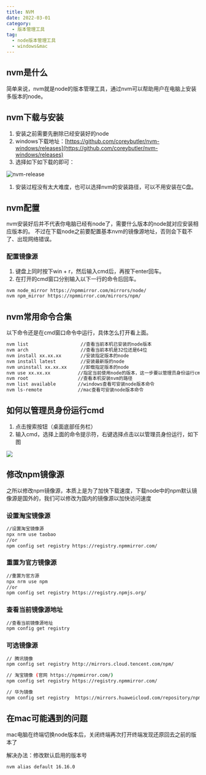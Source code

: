 ```yaml
---
title: NVM
date: 2022-03-01
category:
  - 版本管理工具
tag:
  - node版本管理工具
  - windows&mac
---
```



## nvm是什么

简单来说，nvm就是node的版本管理工具，通过nvm可以帮助用户在电脑上安装多版本的node。

## nvm下载与安装

1. 安装之前需要先删除已经安装好的node
2. windows下载地址：[https://github.com/coreybutler/nvm-windows/releases](https://github.com/coreybutler/nvm-windows/releases)
3. 选择如下如下载的即可：

![nvm-release](/assets/note/version-management-tools/nvm-release.png)

1. 安装过程没有太大难度，也可以选择nvm的安装路径，可以不用安装在C盘。

## nvm配置

nvm安装好后并不代表你电脑已经有node了，需要什么版本的node就对应安装相应版本的。
不过在下载node之前要配置基本nvm的镜像源地址，否则会下载不了、出现网络错误。

### 配置镜像源

1. 键盘上同时按下win + r，然后输入cmd后，再按下enter回车。
2. 在打开的cmd窗口分别输入以下一行的命令后回车。

```bash
nvm node_mirror https://npmmirror.com/mirrors/node/
nvm npm_mirror https://npmmirror.com/mirrors/npm/
```

## nvm常用命令合集

以下命令还是在cmd窗口命令中运行，具体怎么打开看上面。

```bash
nvm list                   //查看当前本机已安装的node版本
nvm arch                   //查看当前本机是32位还是64位
nvm install xx.xx.xx       //安装指定版本的node
nvm install latest         //安装最新版的node
nvm uninstall xx.xx.xx     //卸载指定版本的node
nvm use xx.xx.xx          //指定当前使用node的版本，这一步要以管理员身份运行cmd，否则会报错
nvm root                  //查看本机安装nvm的路径
nvm list available        //windows查看可安装node版本命令
nvm ls-remote             //mac查看可安装node版本命令
```


## 如何以管理员身份运行cmd

1. 点击搜索按钮（桌面底部任务栏）
2. 输入cmd，选择上面的命令提示符，右键选择点击以以管理员身份运行，如下图

![](/assets/note/version-management-tools/how-to-use-admin.png)

## 修改npm镜像源

之所以修改npm镜像源，本质上是为了加快下载速度，下载node中的npm默认镜像源是国外的，我们可以修改为国内的镜像源以加快访问速度

### 设置淘宝镜像源

```bash
//设置淘宝镜像源
npx nrm use taobao
//or
npm config set registry https://registry.npmmirror.com/
```

### 重置为官方镜像源

```bash
//重置为官方源
npx nrm use npm   
//or   
npm config set registry https://registry.npmjs.org/
```

### 查看当前镜像源地址

```bash
//查看当前镜像源地址
npm config get registry
```

### 可选镜像源

```bash
// 腾讯镜像
npm config set registry http://mirrors.cloud.tencent.com/npm/

// 淘宝镜像 (官网 https://npmmirror.com/)
npm config set registry https://registry.npmmirror.com/

// 华为镜像
npm config set registry  https://mirrors.huaweicloud.com/repository/npm/
```

## 在mac可能遇到的问题

mac电脑在终端切换node版本后，关闭终端再次打开终端发现还原回去之前的版本了

解决办法：修改默认启用的版本号

```bash
nvm alias default 16.16.0
```
